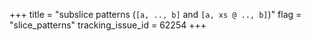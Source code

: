 +++
title = "subslice patterns (`[a, .., b]` and `[a, xs @ .., b]`)"
flag = "slice_patterns"
tracking_issue_id = 62254
+++
